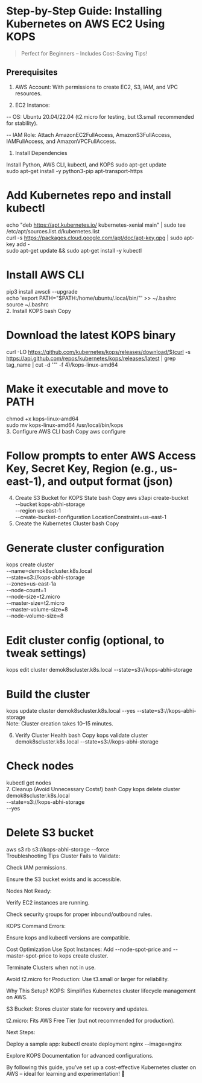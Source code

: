 # Step-by-Step Guide: Installing Kubernetes on AWS EC2 Using KOPS
> Perfect for Beginners – Includes Cost-Saving Tips!

## Prerequisites
1. AWS Account: With permissions to create EC2, S3, IAM, and VPC resources.

2. EC2 Instance:

-- OS: Ubuntu 20.04/22.04 (t2.micro for testing, but t3.small recommended for stability).

-- IAM Role: Attach AmazonEC2FullAccess, AmazonS3FullAccess, IAMFullAccess, and AmazonVPCFullAccess.

1. Install Dependencies

 Install Python, AWS CLI, kubectl, and KOPS
sudo apt-get update  
sudo apt-get install -y python3-pip apt-transport-https  

# Add Kubernetes repo and install kubectl
echo "deb https://apt.kubernetes.io/ kubernetes-xenial main" | sudo tee /etc/apt/sources.list.d/kubernetes.list  
curl -s https://packages.cloud.google.com/apt/doc/apt-key.gpg | sudo apt-key add -  
sudo apt-get update && sudo apt-get install -y kubectl  

# Install AWS CLI
pip3 install awscli --upgrade  
echo 'export PATH="$PATH:/home/ubuntu/.local/bin/"' >> ~/.bashrc  
source ~/.bashrc  
2. Install KOPS
bash
Copy
# Download the latest KOPS binary
curl -LO https://github.com/kubernetes/kops/releases/download/$(curl -s https://api.github.com/repos/kubernetes/kops/releases/latest | grep tag_name | cut -d '"' -f 4)/kops-linux-amd64  

# Make it executable and move to PATH
chmod +x kops-linux-amd64  
sudo mv kops-linux-amd64 /usr/local/bin/kops  
3. Configure AWS CLI
bash
Copy
aws configure  
# Follow prompts to enter AWS Access Key, Secret Key, Region (e.g., us-east-1), and output format (json)  
4. Create S3 Bucket for KOPS State
bash
Copy
aws s3api create-bucket \
  --bucket kops-abhi-storage \
  --region us-east-1 \
  --create-bucket-configuration LocationConstraint=us-east-1  
5. Create the Kubernetes Cluster
bash
Copy
# Generate cluster configuration
kops create cluster \
  --name=demok8scluster.k8s.local \
  --state=s3://kops-abhi-storage \
  --zones=us-east-1a \
  --node-count=1 \
  --node-size=t2.micro \
  --master-size=t2.micro \
  --master-volume-size=8 \
  --node-volume-size=8  

# Edit cluster config (optional, to tweak settings)
kops edit cluster demok8scluster.k8s.local --state=s3://kops-abhi-storage  

# Build the cluster
kops update cluster demok8scluster.k8s.local --yes --state=s3://kops-abhi-storage  
Note: Cluster creation takes 10–15 minutes.

6. Verify Cluster Health
bash
Copy
kops validate cluster demok8scluster.k8s.local --state=s3://kops-abhi-storage  

# Check nodes
kubectl get nodes  
7. Cleanup (Avoid Unnecessary Costs!)
bash
Copy
kops delete cluster demok8scluster.k8s.local \
  --state=s3://kops-abhi-storage \
  --yes  

# Delete S3 bucket
aws s3 rb s3://kops-abhi-storage --force  
Troubleshooting Tips
Cluster Fails to Validate:

Check IAM permissions.

Ensure the S3 bucket exists and is accessible.

Nodes Not Ready:

Verify EC2 instances are running.

Check security groups for proper inbound/outbound rules.

KOPS Command Errors:

Ensure kops and kubectl versions are compatible.

Cost Optimization
Use Spot Instances: Add --node-spot-price and --master-spot-price to kops create cluster.

Terminate Clusters when not in use.

Avoid t2.micro for Production: Use t3.small or larger for reliability.

Why This Setup?
KOPS: Simplifies Kubernetes cluster lifecycle management on AWS.

S3 Bucket: Stores cluster state for recovery and updates.

t2.micro: Fits AWS Free Tier (but not recommended for production).

Next Steps:

Deploy a sample app: kubectl create deployment nginx --image=nginx

Explore KOPS Documentation for advanced configurations.

By following this guide, you’ve set up a cost-effective Kubernetes cluster on AWS – ideal for learning and experimentation! 🚀
